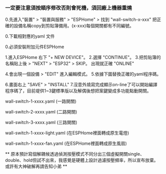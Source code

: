 ### 一定要注意須按順序修改否則會死機，須回廠上機器重燒

0.先進入"裝置" > "裝置與服務" > "ESPHome" > 找到 "wall-switch-x-xxx"  把正確的設備名稱copy到剪貼簿備用。(x-xxx)每個開關都有不同編號。

0.下載相對應的yaml 文件

0.必須安裝附加元件ESPHome

1.進入ESPHome 右下 "+ NEW DEVICE"。
2.選擇 "CONTINUE"。
3.把剪貼簿的名稱貼上後 > "NEXT" > "ESP32" > SKIP。 出現就正確 "ONLINE"


4.會出現一個設備 > "EDIT" 進入編輯模式。
5.依據下圖替換正確的yaml程序碼。

6.畫面右上 "SAVE" > "INSTALL"
7.沒意外燒寫完成顯示on-line了可以開始編譯程序碼了，目前堤供1~3鍵標準版以及解偶後想把案鍵變成多功能點動開關。

wall-switch-1-xxxx.yaml (一路開關)

wall-switch-2-xxxx.yaml (二路開關)

wall-switch-3-xxxx.yaml (三路開關)

wall-switch-1-xxxx-light.yaml (在ESPHome裡面轉成原生電燈)

wall-switch-1-xxxx-fan.yaml (在ESPHome裡面轉成原生風扇)


** 原本預計寫個解耦候透過偵測按壓模式不同分出三個虛擬開關single、double、hold但試不出來，我感覺是硬體上設計過濾按壓頻率，所以宣布放棄。 或許有大神破解再請告知小弟 **
